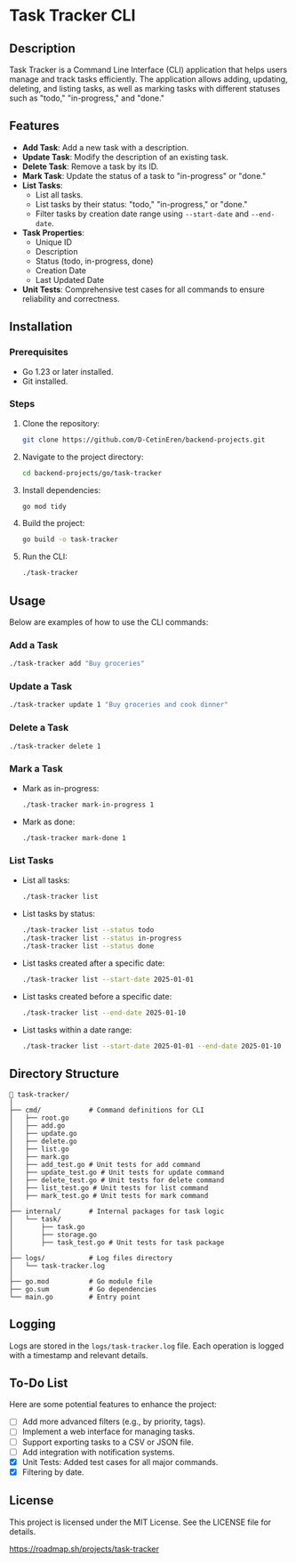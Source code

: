 # Task Tracker CLI

## Description

Task Tracker is a Command Line Interface (CLI) application that helps users manage and track tasks efficiently. The application allows adding, updating, deleting, and listing tasks, as well as marking tasks with different statuses such as "todo," "in-progress," and "done."

## Features

- **Add Task**: Add a new task with a description.
- **Update Task**: Modify the description of an existing task.
- **Delete Task**: Remove a task by its ID.
- **Mark Task**: Update the status of a task to "in-progress" or "done."
- **List Tasks**:
  - List all tasks.
  - List tasks by their status: "todo," "in-progress," or "done."
  - Filter tasks by creation date range using `--start-date` and `--end-date`.
- **Task Properties**:
  - Unique ID
  - Description
  - Status (todo, in-progress, done)
  - Creation Date
  - Last Updated Date
- **Unit Tests**: Comprehensive test cases for all commands to ensure reliability and correctness.

## Installation

### Prerequisites

- Go 1.23 or later installed.
- Git installed.

### Steps

1. Clone the repository:
   ```bash
   git clone https://github.com/D-CetinEren/backend-projects.git
   ```
2. Navigate to the project directory:
   ```bash
   cd backend-projects/go/task-tracker
   ```
3. Install dependencies:
   ```bash
   go mod tidy
   ```
4. Build the project:
   ```bash
   go build -o task-tracker
   ```
5. Run the CLI:
   ```bash
   ./task-tracker
   ```

## Usage

Below are examples of how to use the CLI commands:

### Add a Task

```bash
./task-tracker add "Buy groceries"
```

### Update a Task

```bash
./task-tracker update 1 "Buy groceries and cook dinner"
```

### Delete a Task

```bash
./task-tracker delete 1
```

### Mark a Task

- Mark as in-progress:
  ```bash
  ./task-tracker mark-in-progress 1
  ```
- Mark as done:
  ```bash
  ./task-tracker mark-done 1
  ```

### List Tasks

- List all tasks:
  ```bash
  ./task-tracker list
  ```
- List tasks by status:
  ```bash
  ./task-tracker list --status todo
  ./task-tracker list --status in-progress
  ./task-tracker list --status done
  ```
- List tasks created after a specific date:
  ```bash
  ./task-tracker list --start-date 2025-01-01
  ```
- List tasks created before a specific date:
  ```bash
  ./task-tracker list --end-date 2025-01-10
  ```
- List tasks within a date range:
  ```bash
  ./task-tracker list --start-date 2025-01-01 --end-date 2025-01-10
  ```

## Directory Structure

```plaintext
📂 task-tracker/
│
├── cmd/            # Command definitions for CLI
│   ├── root.go
│   ├── add.go
│   ├── update.go
│   ├── delete.go
│   ├── list.go
│   ├── mark.go
│   ├── add_test.go # Unit tests for add command
│   ├── update_test.go # Unit tests for update command
│   ├── delete_test.go # Unit tests for delete command
│   ├── list_test.go # Unit tests for list command
│   ├── mark_test.go # Unit tests for mark command
│
├── internal/       # Internal packages for task logic
│   └── task/
│       ├── task.go
│       ├── storage.go
│       ├── task_test.go # Unit tests for task package
│
├── logs/           # Log files directory
│   └── task-tracker.log
│
├── go.mod          # Go module file
├── go.sum          # Go dependencies
└── main.go         # Entry point
```

## Logging

Logs are stored in the `logs/task-tracker.log` file. Each operation is logged with a timestamp and relevant details.

## To-Do List

Here are some potential features to enhance the project:

- [ ] Add more advanced filters (e.g., by priority, tags).
- [ ] Implement a web interface for managing tasks.
- [ ] Support exporting tasks to a CSV or JSON file.
- [ ] Add integration with notification systems.
- [X] Unit Tests: Added test cases for all major commands.
- [X] Filtering by date.

## License

This project is licensed under the MIT License. See the LICENSE file for details.

https://roadmap.sh/projects/task-tracker

